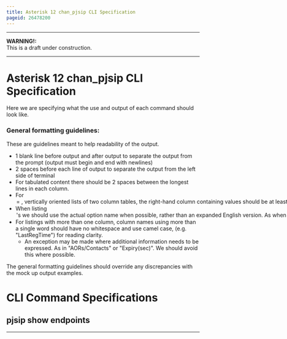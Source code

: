 ```yaml
---
title: Asterisk 12 chan_pjsip CLI Specification
pageid: 26478200
---
```





---

**WARNING!:**   
This is a draft under construction.

  



---


Asterisk 12 chan\_pjsip CLI Specification
=========================================

Here we are specifying what the use and output of each command should look like.

### General formatting guidelines:

These are guidelines meant to help readability of the output.

* 1 blank line before output and after output to separate the output from the prompt (output must begin and end with newlines)
* 2 spaces before each line of output to separate the output from the left side of terminal
* For tabulated content there should be 2 spaces between the longest lines in each column.
* For <option> = <value> , vertically oriented lists of two column tables, the right-hand column containing values should be at least 2 spaces out from the longest option name.
* When listing <option>'s we should use the actual option name when possible, rather than an expanded English version. As when you expand it, you'll run into situations where it is not clear to a user which configuration option that listing relates to.
* For listings with more than one column, column names using more than a single word should have no whitespace and use camel case, (e.g. "LastRegTime") for reading clarity.
	+ An exception may be made where additional information needs to be expressed. As in "AORs/Contacts" or "Expiry(sec)". We should avoid this where possible.

The general formatting guidelines should override any discrepancies with the mock up output examples.

CLI Command Specifications
==========================

pjsip show endpoints
--------------------



---

